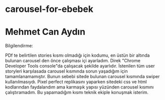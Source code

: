 # carousel-for-ebebek

# Mehmet Can Aydın

Bilgilendirme:

PDf te belirtilen stories kısmı olmadığı için kodumu, en üstün bir altında bulunan carousel den önce çalışması içi ayarladım.
Direk "Chrome Developer Tools console"da çalışacak şekilde ayarlıdır.
İstenilen tüm user storyleri karşılasada carousel kısmında sorun yaşadığım için tamamlanamamıştır.
Bunun sebebi sitede bulunan carousel kısmında swiper kullanılmasıydı.
Pixel perfect replikasını yaparken sitedeki css ve html kodlarından faydalandım ama karmaşık yapısı yüzünden carousel kısmını çalıştıramadım.
Bu yapamadığım kısmı teknik ekiple konuşmak isterim.
